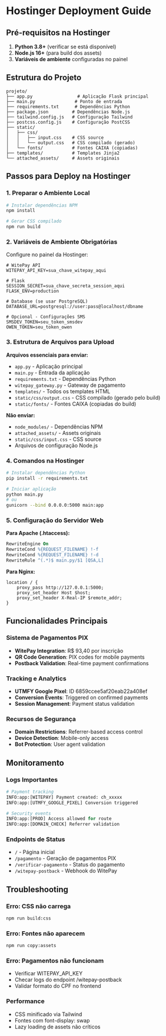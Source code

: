 # Hostinger Deployment Guide

## Pré-requisitos na Hostinger

1. **Python 3.8+** (verificar se está disponível)
2. **Node.js 16+** (para build dos assets)
3. **Variáveis de ambiente** configuradas no painel

## Estrutura do Projeto

```
projeto/
├── app.py                 # Aplicação Flask principal
├── main.py               # Ponto de entrada
├── requirements.txt      # Dependências Python
├── package.json         # Dependências Node.js
├── tailwind.config.js   # Configuração Tailwind
├── postcss.config.js    # Configuração PostCSS
├── static/
│   ├── css/
│   │   ├── input.css    # CSS source
│   │   └── output.css   # CSS compilado (gerado)
│   └── fonts/           # Fontes CAIXA (copiadas)
├── templates/           # Templates Jinja2
└── attached_assets/     # Assets originais
```

## Passos para Deploy na Hostinger

### 1. Preparar o Ambiente Local

```bash
# Instalar dependências NPM
npm install

# Gerar CSS compilado
npm run build
```

### 2. Variáveis de Ambiente Obrigatórias

Configure no painel da Hostinger:

```env
# WitePay API
WITEPAY_API_KEY=sua_chave_witepay_aqui

# Flask
SESSION_SECRET=sua_chave_secreta_session_aqui
FLASK_ENV=production

# Database (se usar PostgreSQL)
DATABASE_URL=postgresql://user:pass@localhost/dbname

# Opcional - Configurações SMS
SMSDEV_TOKEN=seu_token_smsdev
OWEN_TOKEN=seu_token_owen
```

### 3. Estrutura de Arquivos para Upload

**Arquivos essenciais para enviar:**
- `app.py` - Aplicação principal
- `main.py` - Entrada da aplicação
- `requirements.txt` - Dependências Python
- `witepay_gateway.py` - Gateway de pagamento
- `templates/` - Todos os templates HTML
- `static/css/output.css` - CSS compilado (gerado pelo build)
- `static/fonts/` - Fontes CAIXA (copiadas do build)

**Não enviar:**
- `node_modules/` - Dependências NPM
- `attached_assets/` - Assets originais
- `static/css/input.css` - CSS source
- Arquivos de configuração Node.js

### 4. Comandos na Hostinger

```bash
# Instalar dependências Python
pip install -r requirements.txt

# Iniciar aplicação
python main.py
# ou
gunicorn --bind 0.0.0.0:5000 main:app
```

### 5. Configuração do Servidor Web

**Para Apache (.htaccess):**
```apache
RewriteEngine On
RewriteCond %{REQUEST_FILENAME} !-f
RewriteCond %{REQUEST_FILENAME} !-d
RewriteRule ^(.*)$ main.py/$1 [QSA,L]
```

**Para Nginx:**
```nginx
location / {
    proxy_pass http://127.0.0.1:5000;
    proxy_set_header Host $host;
    proxy_set_header X-Real-IP $remote_addr;
}
```

## Funcionalidades Principais

### Sistema de Pagamentos PIX
- **WitePay Integration**: R$ 93,40 por inscrição
- **QR Code Generation**: PIX codes for mobile payments
- **Postback Validation**: Real-time payment confirmations

### Tracking e Analytics
- **UTMFY Google Pixel**: ID 6859ccee5af20eab22a408ef
- **Conversion Events**: Triggered on confirmed payments
- **Session Management**: Payment status validation

### Recursos de Segurança
- **Domain Restrictions**: Referrer-based access control
- **Device Detection**: Mobile-only access
- **Bot Protection**: User agent validation

## Monitoramento

### Logs Importantes
```python
# Payment tracking
INFO:app:[WITEPAY] Payment created: ch_xxxxx
INFO:app:[UTMFY_GOOGLE_PIXEL] Conversion triggered

# Security events
INFO:app:[PROD] Access allowed for route
INFO:app:[DOMAIN_CHECK] Referrer validation
```

### Endpoints de Status
- `/` - Página inicial
- `/pagamento` - Geração de pagamentos PIX
- `/verificar-pagamento` - Status do pagamento
- `/witepay-postback` - Webhook do WitePay

## Troubleshooting

### Erro: CSS não carrega
```bash
npm run build:css
```

### Erro: Fontes não aparecem
```bash
npm run copy:assets
```

### Erro: Pagamentos não funcionam
- Verificar WITEPAY_API_KEY
- Checar logs do endpoint /witepay-postback
- Validar formato do CPF no frontend

### Performance
- CSS minificado via Tailwind
- Fontes com font-display: swap
- Lazy loading de assets não críticos